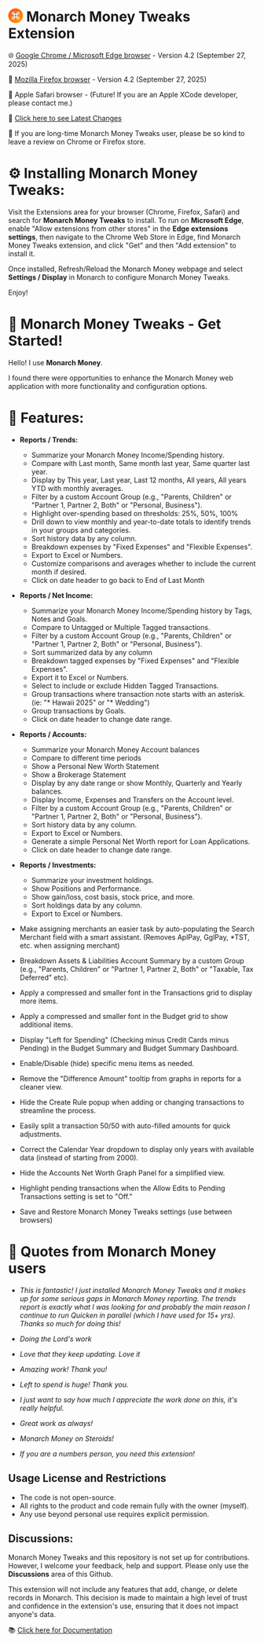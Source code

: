 # <img src="/images/mt_icon128.png" style="margin-bottom:-3px; width:30px; height:30px;"/> Monarch Money Tweaks Extension 

🌐  [Google Chrome / Microsoft Edge browser](https://chromewebstore.google.com/detail/monarch-money-tweaks/bjfcejklblacnehdgcjjlnejbdjlnohn) - Version 4.2 (September 27, 2025)

🦊  [Mozilla Firefox browser](https://addons.mozilla.org/en-US/firefox/addon/monarch-money-tweaks/) - Version 4.2 (September 27, 2025)

🍏  Apple Safari browser - (Future! If you are an Apple XCode developer, please contact me.)

🔖 [Click here to see Latest Changes](https://github.com/RobertParesi/Monarch-Money-Tweaks/blob/main/Version_History.md)

🙏  If you are long-time Monarch Money Tweaks user, please be so kind to leave a review on Chrome or Firefox store. 


# ⚙️ Installing Monarch Money Tweaks:

Visit the Extensions area for your browser (Chrome, Firefox, Safari) and search for **Monarch Money Tweaks** to install. To run on **Microsoft Edge**, enable "Allow extensions from other stores" in the **Edge extensions settings**, then navigate to the Chrome Web Store in Edge, find Monarch Money Tweaks extension, and click "Get" and then "Add extension" to install it.

Once installed, Refresh/Reload the Monarch Money webpage and select **Settings / Display** in Monarch to configure Monarch Money Tweaks.

Enjoy!

# 🚀 Monarch Money Tweaks - Get Started! 

Hello!  I use **Monarch Money**.  

I found there were opportunities to enhance the Monarch Money web application with more functionality and configuration options.

# 🌟 Features:

* **Reports / Trends:**
    - Summarize your Monarch Money Income/Spending history.
    - Compare with Last month, Same month last year, Same quarter last year.
    - Display by This year, Last year, Last 12 months, All years, All years YTD with monthly averages.
    - Filter by a custom Account Group (e.g., "Parents, Children" or "Partner 1, Partner 2, Both" or "Personal, Business").
    - Highlight over-spending based on thresholds: 25%, 50%, 100%
    - Drill down to view monthly and year-to-date totals to identify trends in your groups and categories.
    - Sort history data by any column.
    - Breakdown expenses by "Fixed Expenses" and "Flexible Expenses".
    - Export to Excel or Numbers.
    - Customize comparisons and averages whether to include the current month if desired.
    - Click on date header to go back to End of Last Month
 
* **Reports / Net Income:**
     - Summarize your Monarch Money Income/Spending history by Tags, Notes and Goals.
     - Compare to Untagged or Multiple Tagged transactions.
     - Filter by a custom Account Group (e.g., "Parents, Children" or "Partner 1, Partner 2, Both" or "Personal, Business").
     - Sort summarized data by any column
     - Breakdown tagged expenses by "Fixed Expenses" and "Flexible Expenses".
     - Export it to Excel or Numbers.
     - Select to include or exclude Hidden Tagged Transactions.
     - Group transactions where transaction note starts with an asterisk. (ie: "* Hawaii 2025" or "* Wedding")
     - Group transactions by Goals.
     - Click on date header to change date range.

* **Reports / Accounts:**
     - Summarize your Monarch Money Account balances
     - Compare to different time periods
     - Show a Personal New Worth Statement
     - Show a Brokerage Statement
     - Display by any date range or show Monthly, Quarterly and Yearly balances.
     - Display Income, Expenses and Transfers on the Account level.
     - Filter by a custom Account Group (e.g., "Parents, Children" or "Partner 1, Partner 2, Both" or "Personal, Business").
     - Sort history data by any column.
     - Export to Excel or Numbers.
     - Generate a simple Personal Net Worth report for Loan Applications.
     - Click on date header to change date range.

* **Reports / Investments:**

    - Summarize your investment holdings.
    - Show Positions and Performance.
    - Show gain/loss, cost basis, stock price, and more.
    - Sort holdings data by any column.
    - Export to Excel or Numbers.
             
* Make assigning merchants an easier task by auto-populating the Search Merchant field with a smart assistant. (Removes AplPay, GglPay, *TST, etc. when assigning merchant)
* Breakdown Assets & Liabilities Account Summary by a custom Group (e.g., "Parents, Children" or "Partner 1, Partner 2, Both" or "Taxable, Tax Deferred" etc).
* Apply a compressed and smaller font in the Transactions grid to display more items.
* Apply a compressed and smaller font in the Budget grid to show additional items.
* Display "Left for Spending" (Checking minus Credit Cards minus Pending) in the Budget Summary and Budget Summary Dashboard.
* Enable/Disable (hide) specific menu items as needed.
* Remove the "Difference Amount" tooltip from graphs in reports for a cleaner view.
* Hide the Create Rule popup when adding or changing transactions to streamline the process.
* Easily split a transaction 50/50 with auto-filled amounts for quick adjustments.
* Correct the Calendar Year dropdown to display only years with available data (instead of starting from 2000).
* Hide the Accounts Net Worth Graph Panel for a simplified view.
* Highlight pending transactions when the Allow Edits to Pending Transactions setting is set to "Off."
* Save and Restore Monarch Money Tweaks settings (use between browsers)

# 🙏 Quotes from Monarch Money users  
- _This is fantastic! I just installed Monarch Money Tweaks and it makes up for some serious gaps in Monarch Money reporting. The trends report is exactly what I was looking for and probably the main reason I continue to run Quicken in parallel (which I have used for 15+ yrs). Thanks so much for doing this!_

- _Doing the Lord's work_

- _Love that they keep updating. Love it_

- _Amazing work! Thank you!_

- _Left to spend is huge! Thank you._

- _I just want to say how much I appreciate the work done on this, it's really helpful._

- _Great work as always!_

- _Monarch Money on Steroids!_  

- _If you are a numbers person, you need this extension!_  

## Usage License and Restrictions

* The code is not open-source.
* All rights to the product and code remain fully with the owner (myself).
* Any use beyond personal use requires explicit permission.

## Discussions:

Monarch Money Tweaks and this repository is not set up for contributions. However, I welcome your feedback, help and support.  Please only use the **Discussions** area of this Github.

This extension will not include any features that add, change, or delete records in Monarch. This decision is made to maintain a high level of trust and confidence in the extension's use, ensuring that it does not impact anyone's data.


📚 [Click here for Documentation](https://github.com/RobertParesi/Monarch-Money-Tweaks/blob/main/Documentation_Help.md) 



